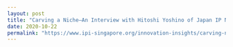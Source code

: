 ```yaml
---
layout: post
title: "Carving a Niche—An Interview with Hitoshi Yoshino of Japan IP Network"
date: 2020-10-22
permalink: "https://www.ipi-singapore.org/innovation-insights/carving-niche—-interview-hitoshi-yoshino-japan-ip-network?utm_source=openinnovationnetwork.sg&utm_medium=referral"
---
```

